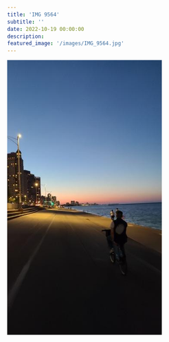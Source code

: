 ```yaml
---
title: 'IMG 9564'
subtitle: ''
date: 2022-10-19 00:00:00
description: 
featured_image: '/images/IMG_9564.jpg'
---
```


![](/images/IMG_9564.jpg)

